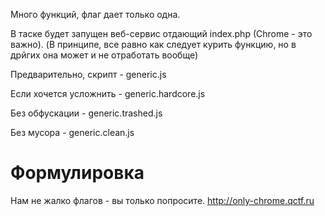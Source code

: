 Много функций, флаг дает только одна.

В таске будет запущен веб-сервис отдающий index.php (Chrome - это важно). (В принципе, все равно как следует курить функцию, но в дрйгих она может и не отработать вообще)

Предварительно, скрипт - generic.js

Если хочется усложнить - generic.hardcore.js

Без обфускации - generic.trashed.js

Без мусора - generic.clean.js


# Формулировка #

Нам не жалко флагов - вы только попросите. http://only-chrome.qctf.ru
